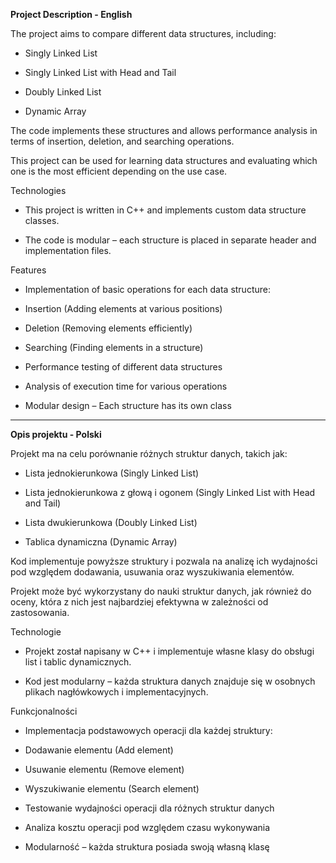 **Project Description - English**

The project aims to compare different data structures, including:

- Singly Linked List

- Singly Linked List with Head and Tail

- Doubly Linked List

- Dynamic Array

The code implements these structures and allows performance analysis in terms of insertion, deletion, and searching operations.

This project can be used for learning data structures and evaluating which one is the most efficient depending on the use case.

Technologies
  
- This project is written in C++ and implements custom data structure classes.

- The code is modular – each structure is placed in separate header and implementation files.

Features

- Implementation of basic operations for each data structure:

- Insertion (Adding elements at various positions)

- Deletion (Removing elements efficiently)

- Searching (Finding elements in a structure)

- Performance testing of different data structures

- Analysis of execution time for various operations

- Modular design – Each structure has its own class

----------------------------------------------------------------------------------------------------------------------------------------------------------------------------------------------------------------------------------------------

**Opis projektu - Polski**

Projekt ma na celu porównanie różnych struktur danych, takich jak:

- Lista jednokierunkowa (Singly Linked List)

- Lista jednokierunkowa z głową i ogonem (Singly Linked List with Head and Tail)

- Lista dwukierunkowa (Doubly Linked List)

- Tablica dynamiczna (Dynamic Array)

Kod implementuje powyższe struktury i pozwala na analizę ich wydajności pod względem dodawania, usuwania oraz wyszukiwania elementów. 

Projekt może być wykorzystany do nauki struktur danych, jak również do oceny, która z nich jest najbardziej efektywna w zależności od zastosowania.

Technologie

- Projekt został napisany w C++ i implementuje własne klasy do obsługi list i tablic dynamicznych.

- Kod jest modularny – każda struktura danych znajduje się w osobnych plikach nagłówkowych i implementacyjnych.

Funkcjonalności 

- Implementacja podstawowych operacji dla każdej struktury:

- Dodawanie elementu (Add element)

- Usuwanie elementu (Remove element)

- Wyszukiwanie elementu (Search element)

- Testowanie wydajności operacji dla różnych struktur danych

- Analiza kosztu operacji pod względem czasu wykonywania

- Modularność – każda struktura posiada swoją własną klasę



